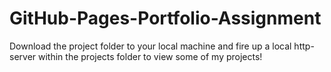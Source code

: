 # GitHub-Pages-Portfolio-Assignment

Download the project folder to your local machine and fire up a local http-server within the projects folder to view some of my projects!
